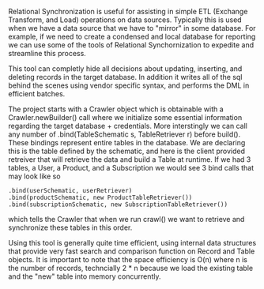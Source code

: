 Relational Synchronization is useful for assisting in simple ETL (Exchange Transform, and Load) operations on data sources.
Typically this is used when we have a data source that we have to "mirror" in some database. For example, if we need to create a condensed and local database
for reporting we can use some of the tools of Relational Synchornization to expedite and streamline this process. 

This tool can completly hide all decisions about updating, inserting, and deleting records in the target database. In addition it writes all of the sql
behind the scenes using vendor specific syntax, and performs the DML in efficient batches.

The project starts with a Crawler object which is obtainable with a Crawler.newBuilder() call where we initialize some essential information regarding
the target database + credentials. More interstingly we can call any number of .bind(TableSchematic s, TableRetriever r) before build(). These bindings represent
entire tables in the database. We are declaring this is the table defined by the schematic, and here is the client provided retreiver that will retrieve the data and build a Table
at runtime. If we had 3 tables, a User, a Product, and a Subscription we would see 3 bind calls that may look like so

	.bind(userSchematic, userRetriever)
	.bind(productSchematic, new ProductTableRetriever())
	.bind(subscriptionSchematic, new SubscriptionTableRetriever())

which tells the Crawler that when we run crawl() we want to retrieve and synchronize these tables in this order.

Using this tool is generally quite time efficient, using internal data structures that provide very fast search and comparison function on Record and Table objects. 
It is important to note that the space efficiency is O(n) where n is the number of records, techncially 2 * n because we load the existing table and the "new" table into memory concurrently.
